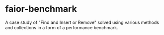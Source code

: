 # faior-benchmark
A case study of "Find and Insert or Remove" solved using various methods and collections in a form of a performance benchmark.
